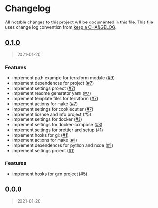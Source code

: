 # Changelog

All notable changes to this project will be documented in this file. This file uses change log convention from [keep a CHANGELOG](http://keepachangelog.com/en/0.3.0/).

<a name="0.1.0"></a>

## [0.1.0](https://github.com/hadenlabs/terraform-github-repository/compare/0.0.0...0.1.0)

> 2021-01-20

### Features

- implement path example for terraform module ([#9](https://github.com/hadenlabs/terraform-github-repository/issues/9))
- implement dependences for project ([#7](https://github.com/hadenlabs/terraform-github-repository/issues/7))
- implement settings project ([#7](https://github.com/hadenlabs/terraform-github-repository/issues/7))
- implement readme generator yaml ([#7](https://github.com/hadenlabs/terraform-github-repository/issues/7))
- implement template files for terraform ([#7](https://github.com/hadenlabs/terraform-github-repository/issues/7))
- implement actions for make ([#7](https://github.com/hadenlabs/terraform-github-repository/issues/7))
- implement settings for cookiecutter ([#7](https://github.com/hadenlabs/terraform-github-repository/issues/7))
- implement license and info project ([#5](https://github.com/hadenlabs/terraform-github-repository/issues/5))
- implement settings for docker ([#3](https://github.com/hadenlabs/terraform-github-repository/issues/3))
- implement settings for docker-compose ([#3](https://github.com/hadenlabs/terraform-github-repository/issues/3))
- implement settings for prettier and setup ([#1](https://github.com/hadenlabs/terraform-github-repository/issues/1))
- implement hooks for git ([#1](https://github.com/hadenlabs/terraform-github-repository/issues/1))
- implement actions for make ([#1](https://github.com/hadenlabs/terraform-github-repository/issues/1))
- implement dependences for python and node ([#1](https://github.com/hadenlabs/terraform-github-repository/issues/1))
- implement settings project ([#1](https://github.com/hadenlabs/terraform-github-repository/issues/1))

### Features

- implement hooks for gen project ([#5](https://github.com/hadenlabs/terraform-github-repository/issues/5))

<a name="0.0.0"></a>

## 0.0.0

> 2021-01-20
